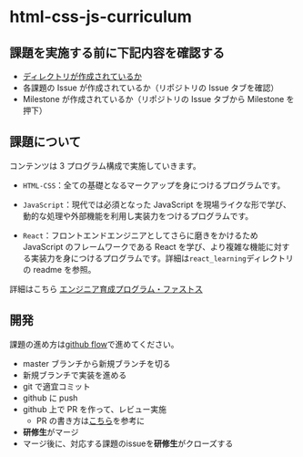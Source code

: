 # html-css-js-curriculum

## 課題を実施する前に下記内容を確認する

- [ディレクトリが作成されているか](https://www.notion.so/alchemy-inc/d39c7c0e8dce4ddfa049a1ea99e1e29f)
- 各課題の Issue が作成されているか（リポジトリの Issue タブを確認）
- Milestone が作成されているか（リポジトリの Issue タブから Milestone を押下）

## 課題について

コンテンツは 3 プログラム構成で実施していきます。

- `HTML-CSS`：全ての基礎となるマークアップを身につけるプログラムです。

- `JavaScript`：現代では必須となった JavaScript を現場ライクな形で学び、動的な処理や外部機能を利用し実装力をつけるプログラムです。

- `React`：フロントエンドエンジニアとしてさらに磨きをかけるため JavaScript のフレームワークである React を学び、より複雑な機能に対する実装力を身につけるプログラムです。詳細は`react_learning`ディレクトリの readme を参照。

詳細はこちら [エンジニア育成プログラム・ファストス](https://www.notion.so/1f5483e3a0f249629a2f5ece97e2e4d1)

## 開発

課題の進め方は[github flow](https://atmarkit.itmedia.co.jp/ait/articles/1708/01/news015.html)で進めてください。

- master ブランチから新規ブランチを切る
- 新規ブランチで実装を進める
- git で適宜コミット
- github に push
- github 上で PR を作って、レビュー実施
  - PR の書き方は[こちら](https://hydrakecat.hatenablog.jp/entry/2018/06/30/%E3%83%AC%E3%83%93%E3%83%A5%E3%83%BC%E3%81%97%E3%81%A6%E3%82%82%E3%82%89%E3%81%84%E3%82%84%E3%81%99%E3%81%84PR%E3%81%AE%E6%9B%B8%E3%81%8D%E6%96%B9)を参考に
- **研修生**がマージ
- マージ後に、対応する課題のissueを**研修生**がクローズする
